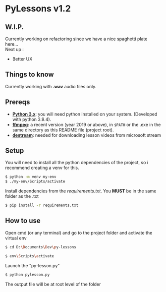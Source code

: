 # PyLessons v1.2

## W.I.P.
Currently working on refactoring since we have a nice spaghetti plate here...
<br>Next up : 
  - Better UX
   
## Things to know
Currently working with **.wav** audio files only.

## Prereqs
- [**Python 3.x**](https://www.python.org/): you will need python installed on your system. (Developed with python 3.9.4).
- [**ffmpeg**](https://www.ffmpeg.org/): a recent version (year 2019 or above), in `$PATH` or the .exe in the same directory as this README file (project root).
- [**destream**](https://github.com/snobu/destreamer): needed for downloading lesson videos from microsoft stream

## Setup
You will need to install all the python dependencies of the project, so i recommend creating a venv for this.
```sh
$ python -m venv my-env
$ ./my-env/Scripts/activate
```
Install dependencies from the *requirements.txt*. You **MUST** be in the same folder as the .txt
```sh
$ pip install -r requirements.txt
```

## How to use

Open cmd (or any terminal) and go to the project folder and activate the virtual env

```sh
$ cd D:\Documents\Dev\py-lessons
```
```sh
$ env\Scripts\activate
```
Launch the "py-lesson.py"

```sh
$ python pylesson.py
```
The output file will be at root level of the folder
